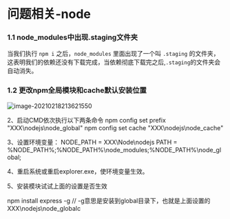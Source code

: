 # 问题相关-node





### 1.1  node_modules中出现.staging文件夹

当我们执行 `npm i` 之后，`node_modules` 里面出现了一个叫 `.staging` 的文件夹，这表明我们的依赖还没有下载完成，当依赖彻底下载完之后,`.staging`的文件夹会自动消失。

### 1.2  更改npm全局模块和cache默认安装位置

![image-20210218213621550](https://gitee.com/snailzrg/snail_img/raw/master/picgo_snail_img/image-20210218213621550.png)


2、启动CMD依次执行以下两条命令
npm config set prefix "XXX\nodejs\node_global"
npm config set cache "XXX\nodejs\node_cache"


3、设置环境变量：
NODE_PATH = XXX\Node\nodejs
PATH = %NODE_PATH%\;%NODE_PATH%\node_modules;%NODE_PATH%\node_global;


4、重启系统或重启explorer.exe，使环境变量生效。


5、安装模块试试上面的设置是否生效

npm install express -g // -g意思是安装到global目录下，也就是上面设置的XXX\nodejs\node_globalc